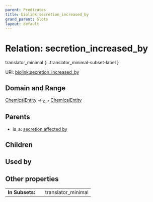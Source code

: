```yaml
---
parent: Predicates
title: biolink:secretion_increased_by
grand_parent: Slots
layout: default
---
```


# Relation: secretion_increased_by

translator_minimal
{: .translator_minimal-subset-label }




URI: [biolink:secretion_increased_by](https://w3id.org/biolink/vocab/secretion_increased_by)

## Domain and Range

[ChemicalEntity](ChemicalEntity.md) ->  <sub>0..\*</sub> [ChemicalEntity](ChemicalEntity.md)

## Parents

 *  is_a: [secretion affected by](secretion_affected_by.md)

## Children


## Used by


## Other properties

|  |  |  |
| --- | --- | --- |
| **In Subsets:** | | translator_minimal |


